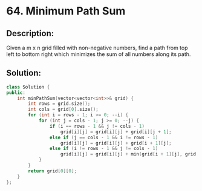 # 64. Minimum Path Sum

## Description:

Given a m x n grid filled with non-negative numbers, find a path from top left to bottom right which minimizes the sum of all numbers along its path.

## Solution:

```c++
class Solution {
public:
    int minPathSum(vector<vector<int>>& grid) {
        int rows = grid.size();
        int cols = grid[0].size();
        for (int i = rows - 1; i >= 0; --i) {
            for (int j = cols - 1; j >= 0; --j) {
                if (i == rows - 1 && j != cols - 1)
                    grid[i][j] = grid[i][j] + grid[i][j + 1];
                else if (j == cols - 1 && i != rows - 1)
                    grid[i][j] = grid[i][j] + grid[i + 1][j];
                else if (i != rows - 1 && j != cols - 1)
                    grid[i][j] = grid[i][j] + min(grid[i + 1][j], grid[i][j + 1]);
            }
        }
        return grid[0][0];
    }
};
```

<!-- remark：

-  -->
